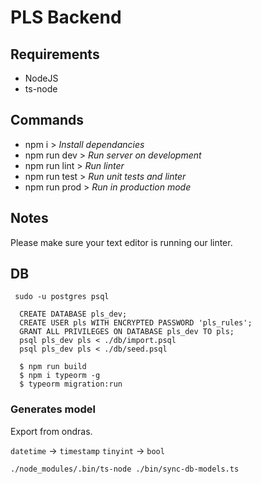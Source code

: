 # PLS Backend

## Requirements

* NodeJS
* ts-node

## Commands

* npm i           > *Install dependancies*
* npm run dev     > *Run server on development*
* npm run lint    > *Run linter*
* npm run test    > *Run unit tests and linter*
* npm run prod    > *Run in production mode*

## Notes

Please make sure your text editor is running our linter.

## DB

` sudo -u postgres psql`

```psql
  CREATE DATABASE pls_dev;
  CREATE USER pls WITH ENCRYPTED PASSWORD 'pls_rules';
  GRANT ALL PRIVILEGES ON DATABASE pls_dev TO pls;
  psql pls_dev pls < ./db/import.psql
  psql pls_dev pls < ./db/seed.psql
```

```
  $ npm run build
  $ npm i typeorm -g
  $ typeorm migration:run
```

### Generates model

Export from ondras.

`datetime` -> `timestamp`
`tinyint` -> `bool`

```
./node_modules/.bin/ts-node ./bin/sync-db-models.ts
```